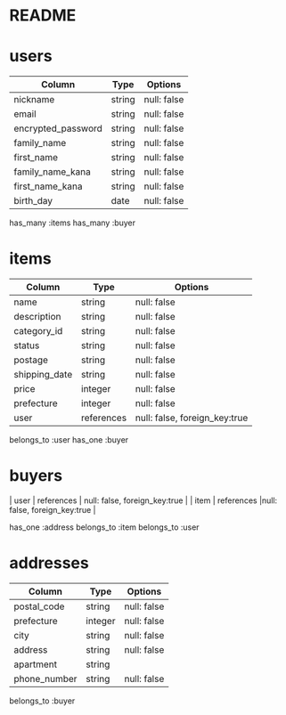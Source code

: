 # README

# users
| Column             | Type    | Options         |
| ------------------ | ------- | --------------- |
| nickname           | string  | null: false     |
| email              | string  | null: false     |
| encrypted_password | string  | null: false     |
| family_name        | string  | null: false     |
| first_name         | string  | null: false     |
| family_name_kana   | string  | null: false     |
| first_name_kana    | string  | null: false     |
| birth_day          | date    | null: false     |

has_many :items
has_many :buyer


# items
| Column            | Type    | Options     |
| ----------------- | ------- | ----------- |
| name              | string  | null: false |
| description       | string  | null: false |
| category_id       | string  | null: false |
| status            | string  | null: false |
| postage           | string  | null: false |
| shipping_date     | string  | null: false |
| price             | integer | null: false |
| prefecture        | integer | null: false |
| user              | references | null: false, foreign_key:true |

belongs_to :user
has_one :buyer


# buyers
| user             | references | null: false, foreign_key:true |
| item             | references |null: false, foreign_key:true  |

has_one :address
belongs_to :item
belongs_to :user


# addresses
| Column            | Type       | Options     |
| ----------------- | ---------- | ----------- |
| postal_code       | string     | null: false  |
| prefecture        | integer    | null: false  |
| city              | string     | null: false  |
| address           | string     | null: false  |
| apartment         | string     |              |
| phone_number      | string     | null: false  |

belongs_to :buyer